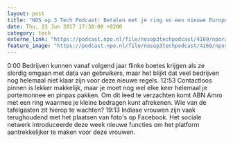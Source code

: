 ```yaml
---
layout: post
title: "NOS op 3 Tech Podcast: Betalen met je ring en een nieuwe Europese privacywet"
date: Thu, 22 Jun 2017 17:30:00 +0200
category: tech
externe_link: "https://podcast.npo.nl/file/nosop3techpodcast/4169/nporadio1_nosop3techpodcast_20170622_nos-op-3-tech-podcast-betalen-met-je-ring-en-een-nieuwe-europese-privacywet.mp3"
feature_image: "https://podcast.npo.nl/file/nosop3techpodcast/4169/nporadio1_nosop3techpodcast_20170622_nos-op-3-tech-podcast-betalen-met-je-ring-en-een-nieuwe-europese-privacywet.mp3"
---
```


0:00 Bedrijven kunnen vanaf volgend jaar flinke boetes krijgen als ze slordig omgaan met data van gebruikers, maar het blijkt dat veel bedrijven nog helemaal niet klaar zijn voor deze nieuwe regels.
12:53 Contactloos pinnen is lekker makkelijk, maar je moet nog wel elke keer helemaal je portemonnee en pinpas pakken. Om dit leed te verzachten komt ABN Amro met een ring waarmee je kleine bedragen kunt afrekenen. Wie van de tafelgasten zit hierop te wachten?
19:13 Indiase vrouwen zijn vaak terughoudend met het plaatsen van foto's op Facebook. Het sociale netwerk introduceerde deze week nieuwe functies om het platform aantrekkelijker te maken voor deze vrouwen.<img src="http://feeds.feedburner.com/~r/nosop3-tech-podcast/~4/9xCcrQUBgBo" height="1" width="1" alt=""/>
